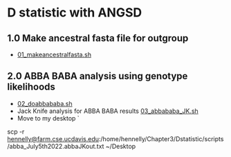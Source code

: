 # D statistic with ANGSD

## 1.0 Make ancestral fasta file for outgroup 
 - [01_makeancestralfasta.sh](/03_Dstatistic/01_makeancestralfasta.sh)

## 2.0 ABBA BABA analysis using genotype likelihoods 
 - [02_doabbababa.sh](/03_Dstatistic/02_doabbababa.sh)
 - Jack Knife analysis for ABBA BABA results [03_abbababa_JK.sh](/03_Dstatistic/03_abbababa_JK.sh)
 - Move to my desktop `


scp -r hennelly@farm.cse.ucdavis.edu:/home/hennelly/Chapter3/Dstatistic/scripts/abba_July5th2022.abbaJKout.txt ~/Desktop
